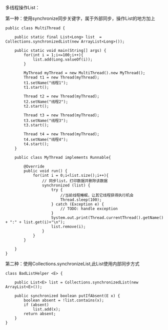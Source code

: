 多线程操作List：

第一种：使用synchronize同步关键字，属于外部同步，操作List的地方加上

    public class MultiThread {

        public static final List<Long> list  = Collections.synchronizedList(new ArrayList<Long>());

        public static void main(String[] args) {
            for(int i = 1;i<=100;i++){
                list.add(Long.valueOf(i));
            }

            MyThread myThread = new MultiThread().new MyThread(); 
            Thread t1 = new Thread(myThread); 
            t1.setName("线程1"); 
            t1.start(); 

            Thread t2 = new Thread(myThread); 
            t2.setName("线程2"); 
            t2.start(); 

            Thread t3 = new Thread(myThread); 
            t3.setName("线程3"); 
            t3.start(); 

            Thread t4 = new Thread(myThread); 
            t4.setName("线程4"); 
            t4.start(); 
        }

        public class MyThread implements Runnable{

            @Override
            public void run() {
                for(int i = 0;i<list.size();i++){
                    // 同步list，打印数据并删除该数据 
                    synchronized (list) {
                        try {
                            //当前线程睡眠，让其它线程获得执行机会 
                            Thread.sleep(100);
                        } catch (Exception e) {
                            // TODO: handle exception
                        }
                        System.out.print(Thread.currentThread().getName() + ":" + list.get(i)+"\n");
                        list.remove(i);
                    }
                }
            }

        }
    }

第二种：使用Collections.synchronizeList,此List使用内部同步方式
    
    class BadListHelper <E> {
    
        public List<E> list = Collections.synchronizedList(new ArrayList<E>());  
    
        public synchronized boolean putIfAbsent(E x) {  
            boolean absent = !list.contains(x);  
            if (absent)  
                list.add(x);  
            return absent;  
        }  
    }  